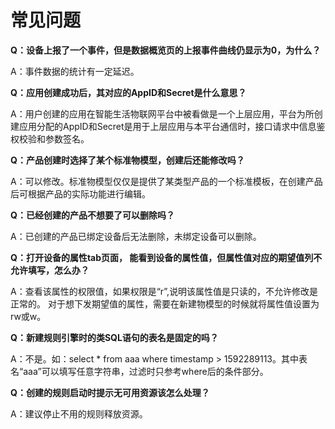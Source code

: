 # 常见问题

**Q：设备上报了一个事件，但是数据概览页的上报事件曲线仍显示为0，为什么？**

A：事件数据的统计有一定延迟。

**Q：应用创建成功后，其对应的AppID和Secret是什么意思？**

A：用户创建的应用在智能生活物联网平台中被看做是一个上层应用，平台为所创建应用分配的AppID和Secret是用于上层应用与本平台通信时，接口请求中信息鉴权校验和参数签名。

**Q：产品创建时选择了某个标准物模型，创建后还能修改吗？**

A：可以修改。标准物模型仅仅是提供了某类型产品的一个标准模板，在创建产品后可根据产品的实际功能进行编辑。

**Q：已经创建的产品不想要了可以删除吗？**

A：已创建的产品已绑定设备后无法删除，未绑定设备可以删除。

**Q：打开设备的属性tab页面， 能看到设备的属性值，但属性值对应的期望值列不允许填写，怎么办？**

A：查看该属性的权限值，如果权限是“r”,说明该属性值是只读的，不允许修改是正常的。
对于想下发期望值的属性，需要在新建物模型的时候就将属性值设置为rw或w。

**Q：新建规则引擎时的类SQL语句的表名是固定的吗？**

A：不是。如：select * from aaa where timestamp > 1592289113。其中表名“aaa”可以填写任意字符串，过滤时只参考where后的条件部分。

**Q：创建的规则启动时提示无可用资源该怎么处理？**

A：建议停止不用的规则释放资源。
